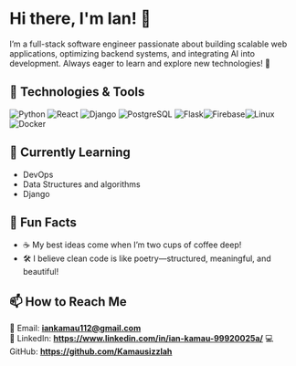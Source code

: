 # Hi there, I'm Ian! 👋  
I’m a full-stack software engineer passionate about building scalable web applications, optimizing backend systems, and integrating AI into development. Always eager to learn and explore new technologies! 🚀  

## 🚀 Technologies & Tools 
![Python](https://img.shields.io/badge/Python-3776AB?style=for-the-badge&logo=python&logoColor=white)  ![React](https://img.shields.io/badge/React-61DAFB?style=for-the-badge&logo=react&logoColor=black) ![Django](https://img.shields.io/badge/Django-092E20?style=for-the-badge&logo=django&logoColor=white)  ![PostgreSQL](https://img.shields.io/badge/PostgreSQL-336791?style=for-the-badge&logo=postgresql&logoColor=white)  ![Flask](https://img.shields.io/badge/Flask-000000?style=for-the-badge&logo=flask&logoColor=white)![Firebase](https://img.shields.io/badge/Firebase-FFCA28?style=for-the-badge&logo=firebase&logoColor=black)![Linux](https://img.shields.io/badge/Linux-FCC624?style=for-the-badge&logo=linux&logoColor=black)![Docker](https://img.shields.io/badge/Docker-2496ED?style=for-the-badge&logo=docker&logoColor=white)


## 🌱 Currently Learning  
- DevOps 
- Data Structures and algorithms  
- Django  

## 🎯 Fun Facts  
- ☕ My best ideas come when I’m two cups of coffee deep! 
- 🛠️ I believe clean code is like poetry—structured, meaningful, and beautiful!  


## 📫 How to Reach Me  
📧 Email: **iankamau112@gmail.com**  
💼 LinkedIn: **https://www.linkedin.com/in/ian-kamau-99920025a/** 
💻 GitHub: **https://github.com/Kamausizzlah**  


<!--
**Kamausizzlah/Kamausizzlah** is a ✨ _special_ ✨ repository because its `README.md` (this file) appears on your GitHub profile.

Here are some ideas to get you started:

- 🔭 I’m currently working on ...
- 🌱 I’m currently learning ...
- 👯 I’m looking to collaborate on ...
- 🤔 I’m looking for help with ...
- 💬 Ask me about ...
- 📫 How to reach me: ...
- 😄 Pronouns: ...
- ⚡ Fun fact: ...
-->

